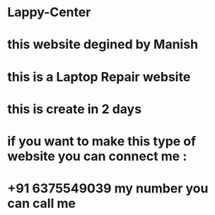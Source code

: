 # Lappy-Center
# this website degined by Manish
# this is a Laptop Repair website 
# this is create in 2 days 
# if you want to make this type of website you can connect me :
# +91 6375549039 my number you can call me
